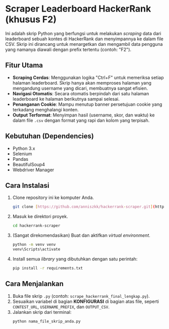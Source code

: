 # Scraper Leaderboard HackerRank (khusus F2)

Ini adalah skrip Python yang berfungsi untuk melakukan *scraping* data dari leaderboard sebuah kontes di HackerRank dan menyimpannya ke dalam file CSV. Skrip ini dirancang untuk menargetkan dan mengambil data pengguna yang namanya diawali dengan prefix tertentu (contoh: "F2").

## Fitur Utama
- **Scraping Cerdas**: Menggunakan logika "Ctrl+F" untuk memeriksa setiap halaman leaderboard. Skrip hanya akan memproses halaman yang mengandung username yang dicari, membuatnya sangat efisien.
- **Navigasi Otomatis**: Secara otomatis berpindah dari satu halaman leaderboard ke halaman berikutnya sampai selesai.
- **Penanganan Cookie**: Mampu menutup banner persetujuan cookie yang terkadang menghalangi konten.
- **Output Terformat**: Menyimpan hasil (username, skor, dan waktu) ke dalam file `.csv` dengan format yang rapi dan kolom yang terpisah.

## Kebutuhan (Dependencies)
- Python 3.x
- Selenium
- Pandas
- BeautifulSoup4
- Webdriver Manager

## Cara Instalasi
1.  Clone repository ini ke komputer Anda.
    ```bash
    git clone [https://github.com/anniszkk/hackerrank-scraper.git](https://github.com/anniszkk/hackerrank-scraper.git)
    ```
2.  Masuk ke direktori proyek.
    ```bash
    cd hackerrank-scraper
    ```
3.  (Sangat direkomendasikan) Buat dan aktifkan *virtual environment*.
    ```bash
    python -m venv venv
    venv\Scripts\activate
    ```
4.  Install semua *library* yang dibutuhkan dengan satu perintah:
    ```bash
    pip install -r requirements.txt
    ```

## Cara Menjalankan
1.  Buka file skrip `.py` (contoh: `scrape_hackerrank_final_lengkap.py`).
2.  Sesuaikan variabel di bagian **KONFIGURASI** di bagian atas file, seperti `CONTEST_URL`, `USERNAME_PREFIX`, dan `OUTPUT_CSV`.
3.  Jalankan skrip dari terminal:
    ```bash
    python nama_file_skrip_anda.py
    ```
